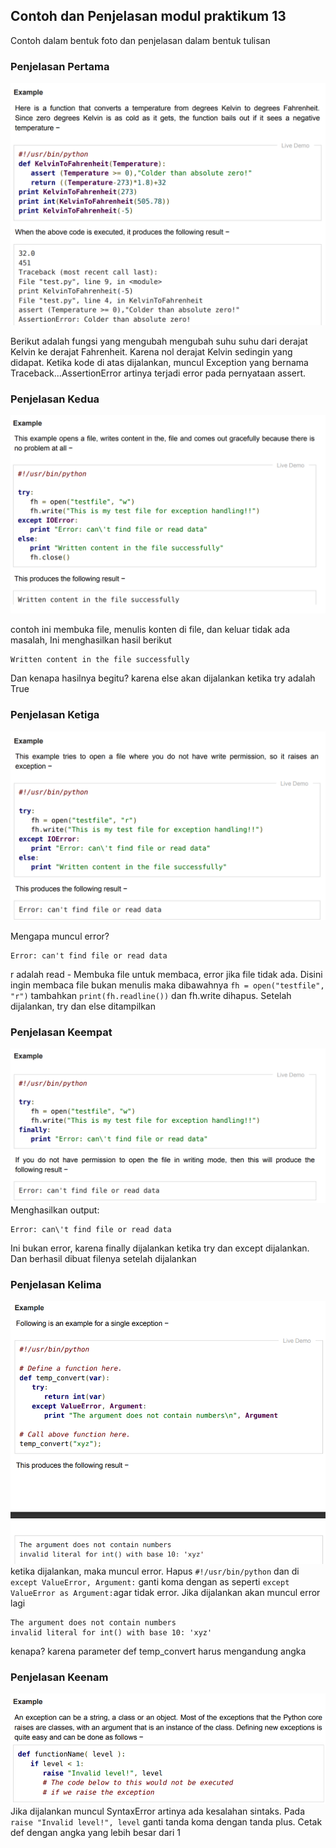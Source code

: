 ## **Contoh dan Penjelasan modul praktikum 13**
Contoh dalam bentuk foto dan penjelasan dalam bentuk tulisan
### **Penjelasan Pertama**

![ss0](foto_modul_ss/ss0.png)

Berikut adalah fungsi yang mengubah mengubah suhu suhu dari derajat Kelvin ke derajat Fahrenheit.
Karena nol derajat Kelvin sedingin yang didapat. Ketika kode di atas dijalankan, muncul Exception yang bernama Traceback...AssertionError artinya terjadi error pada pernyataan assert.
### **Penjelasan Kedua**

![ss1](foto_modul_ss/ss1.png)

contoh ini membuka file, menulis konten di file, dan keluar tidak ada masalah, Ini menghasilkan hasil berikut 
```
Written content in the file successfully
```
Dan kenapa hasilnya begitu? karena else akan dijalankan ketika try adalah True
### **Penjelasan Ketiga**

![ss2](foto_modul_ss/ss2.png)

Mengapa muncul error?
```
Error: can't find file or read data
```
r adalah read - Membuka file untuk membaca, error jika file tidak ada. Disini ingin membaca file bukan menulis maka dibawahnya `fh = open("testfile", "r")` tambahkan `print(fh.readline())` dan fh.write dihapus. Setelah dijalankan, try dan else ditampilkan
### **Penjelasan Keempat**

![ss3](foto_modul_ss/ss3.png)
Menghasilkan output:
```
Error: can\'t find file or read data
```
Ini bukan error, karena finally dijalankan ketika try dan except dijalankan. Dan berhasil dibuat filenya setelah dijalankan
### **Penjelasan Kelima**

![ss4](foto_modul_ss/ss4.png)
ketika dijalankan, maka muncul error. Hapus `#!/usr/bin/python` dan di `except ValueError, Argument:` ganti koma dengan as seperti `except ValueError as Argument:`agar tidak error. Jika dijalankan akan muncul error lagi
```
The argument does not contain numbers
invalid literal for int() with base 10: 'xyz'
```
kenapa? karena parameter def temp_convert harus mengandung angka
### **Penjelasan Keenam**

![ss5](foto_modul_ss/ss5.png)
Jika dijalankan muncul SyntaxError artinya ada kesalahan sintaks. Pada `raise "Invalid level!", level` ganti tanda koma dengan tanda plus. Cetak def dengan angka yang lebih besar dari 1